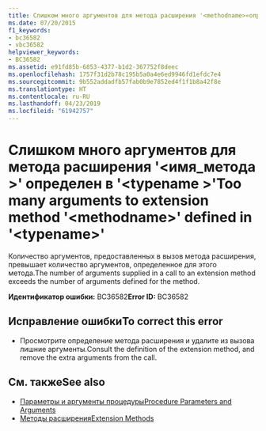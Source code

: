 ```yaml
---
title: Слишком много аргументов для метода расширения '<methodname>«определен в»<typename>'
ms.date: 07/20/2015
f1_keywords:
- bc36582
- vbc36582
helpviewer_keywords:
- BC36582
ms.assetid: e91fd85b-6853-4377-b1d2-367752f8deec
ms.openlocfilehash: 1757f31d2b78c195b5a0a4e6ed9946fd1efdc7e4
ms.sourcegitcommit: 9b552addadfb57fab0b9e7852ed4f1f1b8a42f8e
ms.translationtype: HT
ms.contentlocale: ru-RU
ms.lasthandoff: 04/23/2019
ms.locfileid: "61942757"
---
```

# <a name="too-many-arguments-to-extension-method-methodname-defined-in-typename"></a><span data-ttu-id="6fa9b-102">Слишком много аргументов для метода расширения '\<имя_метода >' определен в '\<typename >'</span><span class="sxs-lookup"><span data-stu-id="6fa9b-102">Too many arguments to extension method '\<methodname>' defined in '\<typename>'</span></span>
<span data-ttu-id="6fa9b-103">Количество аргументов, предоставленных в вызов метода расширения, превышает количество аргументов, определенное для этого метода.</span><span class="sxs-lookup"><span data-stu-id="6fa9b-103">The number of arguments supplied in a call to an extension method exceeds the number of arguments defined for the method.</span></span>  
  
 <span data-ttu-id="6fa9b-104">**Идентификатор ошибки:** BC36582</span><span class="sxs-lookup"><span data-stu-id="6fa9b-104">**Error ID:** BC36582</span></span>  
  
## <a name="to-correct-this-error"></a><span data-ttu-id="6fa9b-105">Исправление ошибки</span><span class="sxs-lookup"><span data-stu-id="6fa9b-105">To correct this error</span></span>  
  
- <span data-ttu-id="6fa9b-106">Просмотрите определение метода расширения и удалите из вызова лишние аргументы.</span><span class="sxs-lookup"><span data-stu-id="6fa9b-106">Consult the definition of the extension method, and remove the extra arguments from the call.</span></span>  
  
## <a name="see-also"></a><span data-ttu-id="6fa9b-107">См. также</span><span class="sxs-lookup"><span data-stu-id="6fa9b-107">See also</span></span>

- [<span data-ttu-id="6fa9b-108">Параметры и аргументы процедуры</span><span class="sxs-lookup"><span data-stu-id="6fa9b-108">Procedure Parameters and Arguments</span></span>](../../visual-basic/programming-guide/language-features/procedures/procedure-parameters-and-arguments.md)
- [<span data-ttu-id="6fa9b-109">Методы расширения</span><span class="sxs-lookup"><span data-stu-id="6fa9b-109">Extension Methods</span></span>](../../visual-basic/programming-guide/language-features/procedures/extension-methods.md)
